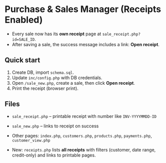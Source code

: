 # Purchase & Sales Manager (Receipts Enabled)

- Every sale now has its **own receipt** page at `sale_receipt.php?id=SALE_ID`.
- After saving a sale, the success message includes a link: **Open receipt**.

## Quick start
1. Create DB, import `schema.sql`.
2. Update `inc/config.php` with DB credentials.
3. Open `/sale_new.php`, create a sale, then click **Open receipt**.
4. Print the receipt (browser print).

## Files
- `sale_receipt.php` – printable receipt with number like `INV-YYYYMMDD-ID`
- `sale_new.php` – links to receipt on success
- Other pages: `index.php`, `customers.php`, `products.php`, `payments.php`, `customer_view.php`


- New: `receipts.php` lists **all receipts** with filters (customer, date range, credit-only) and links to printable pages.
